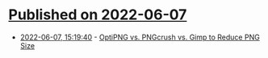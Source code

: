 # [Published on 2022-06-07](index.md)

* [2022-06-07, 15:19:40](https://news.ycombinator.com/item?id=31655651) - [OptiPNG vs. PNGcrush vs. Gimp to Reduce PNG Size](https://rubysash.com/programming/wordpress/optipng-vs-pngcrush-vs-gimp-to-reduce-png-size/)
